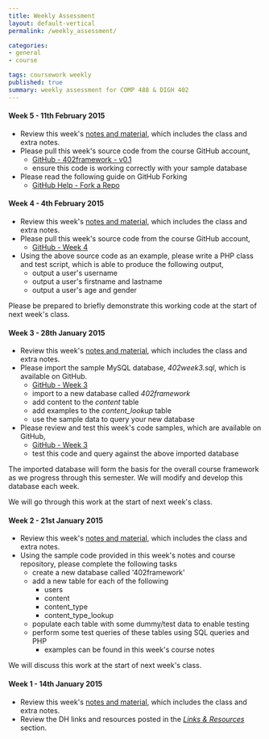 ```yaml
---
title: Weekly Assessment
layout: default-vertical
permalink: /weekly_assessment/

categories:
- general
- course

tags: coursework weekly
published: true
summary: weekly assessment for COMP 488 & DIGH 402
---
```


#### Week 5 - 11th February 2015

* Review this week's [notes and material](/notes), which includes the class and extra notes.
* Please pull this week's source code from the course GitHub account,
  * [GitHub - 402framework - v0.1](https://github.com/dighteach/source/tree/master/2015/DIGH402/402framework/v0.1)
  * ensure this code is working correctly with your sample database
* Please read the following guide on GitHub Forking
  * [GitHub Help - Fork a Repo](https://help.github.com/articles/fork-a-repo/)

#### Week 4 - 4th February 2015

* Review this week's [notes and material](/notes), which includes the class and extra notes.
* Please pull this week's source code from the course GitHub account,
  * [GitHub - Week 4](https://github.com/dighteach/source/tree/master/2015/DIGH402/week4)
* Using the above source code as an example, please write a PHP class and test script, which is able to produce the following output,
  * output a user's username
  * output a user's firstname and lastname
  * output a user's age and gender
  
Please be prepared to briefly demonstrate this working code at the start of next week's class. 

#### Week 3 - 28th January 2015

* Review this week's [notes and material](/notes), which includes the class and extra notes.
* Please import the sample MySQL database, *402week3.sql*, which is available on GitHub.
  * [GitHub - Week 3](https://github.com/dighteach/source/tree/master/2015/DIGH402/week3)
  * import to a new database called *402framework*
  * add content to the *content* table
  * add examples to the *content_lookup* table
  * use the sample data to query your new database
* Please review and test this week's code samples, which are available on GitHub,
  * [GitHub - Week 3](https://github.com/dighteach/source/tree/master/2015/DIGH402/week3)
  * test this code and query against the above imported database
  
The imported database will form the basis for the overall course framework as we progress through this semester. 
We will modify and develop this database each week.

We will go through this work at the start of next week's class. 
  
#### Week 2 - 21st January 2015

* Review this week's [notes and material](/notes), which includes the class and extra notes.
* Using the sample code provided in this week's notes and course repository, please complete the following tasks
  * create a new database called '402framework'
  * add a new table for each of the following
    * users
    * content
    * content_type
    * content_type_lookup
  * populate each table with some dummy/test data to enable testing
  * perform some test queries of these tables using SQL queries and PHP
    * examples can be found in this week's course notes
    
We will discuss this work at the start of next week's class.

#### Week 1 - 14th January 2015

* Review this week's [notes and material](/notes), which includes the class and extra notes.
* Review the DH links and resources posted in the *[Links & Resources](/links)* section.

